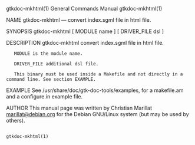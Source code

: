 gtkdoc-mkhtml(1)                                              General Commands Manual                                             gtkdoc-mkhtml(1)

NAME
       gtkdoc-mkhtml —  convert index.sgml file in html file.

SYNOPSIS
       gtkdoc-mkhtml [ MODULE name ]  [ DRIVER_FILE dsl ]

DESCRIPTION
       gtkdoc-mkhtml convert index.sgml file in html file.

       MODULE is the module name.

       DRIVER_FILE additional dsl file.

       This binary must be used inside a Makefile and not directly in a command line. See section EXAMPLE.

EXAMPLE
       See /usr/share/doc/gtk-doc-tools/examples, for a makefile.am and a configure.in example file.

AUTHOR
       This manual page was written by Christian Marillat marillat@debian.org for the Debian GNU/Linux system (but may be used by others).

                                                                                                                                  gtkdoc-mkhtml(1)
